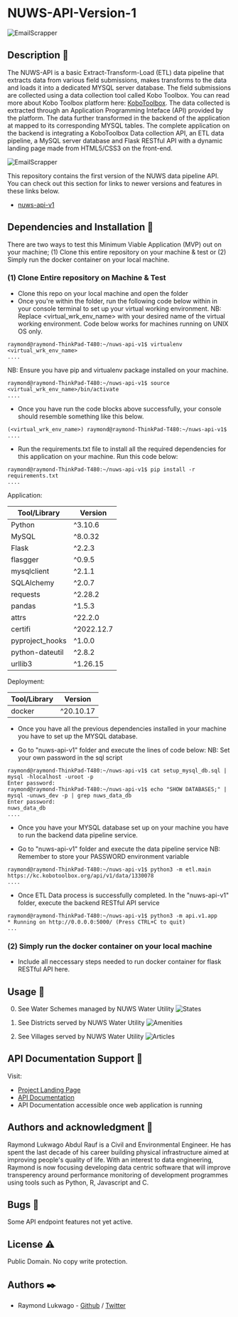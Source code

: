 # NUWS-API-Version-1

![EmailScrapper](doc/hbnb-logo.png)

## Description :book:

The NUWS-API is a basic Extract-Transform-Load (ETL) data pipeline that extracts data from various field submissions, makes transforms to the data and loads it into a dedicated MYSQL server database. The field submissions are collected using a data collection tool called Kobo Toolbox. You can read more about Kobo Toolbox platform here: [KoboToolbox](https://kobotoolbox.org/#home). The data collected is extracted through an Application Programming Inteface (API) provided by the platform. The data further transformed in the backend of the application at mapped to its corresponding MYSQL tables.
The complete application on the backend is integrating a KoboToolbox Data collection API, an ETL data pipeline, a MySQL server database and Flask RESTful API with a dynamic landing page made from HTML5/CSS3 on the front-end.

![EmailScrapper](doc/hbnb-stack.png)

This repository contains the first version of the NUWS data pipeline API. You can check out this section for links to newer versions and features in these links below.

- [nuws-api-v1](https://github.com/lukwagoraymond/nuws-api-v1)

## Dependencies and Installation :couple:

There are two ways to test this Minimum Viable Application (MVP) out on your machine; (1) Clone this entire repository on your machine & test or (2) Simply run the docker container on your local machine.

### (1) Clone Entire repository on Machine & Test

- Clone this repo on your local machine and open the folder
- Once you're within the folder, run the following code below within in your console terminal to set up your virtual working environment. NB: Replace <virtual_wrk_env_name> with your desired name of the virtual working environment. Code below works for machines running on UNIX OS only.

```console
raymond@raymond-ThinkPad-T480:~/nuws-api-v1$ virtualenv <virtual_wrk_env_name>
....
```
NB: Ensure you have pip and virtualenv package installed on your machine.

```console
raymond@raymond-ThinkPad-T480:~/nuws-api-v1$ source <virtual_wrk_env_name>/bin/activate
....
```
- Once you have run the code blocks above successfully, your console should resemble something like this below.

```console
(<virtual_wrk_env_name>) raymond@raymond-ThinkPad-T480:~/nuws-api-v1$ 
....
```

- Run the requirements.txt file to install all the required dependencies for this application on your machine. Run this code below:

```console
raymond@raymond-ThinkPad-T480:~/nuws-api-v1$ pip install -r requirements.txt
....
```

Application:

| Tool/Library    | Version    |
| ------------    | -------    |
| Python          | ^3.10.6    |
| MySQL           | ^8.0.32    |
| Flask           | ^2.2.3     |
| flasgger        | ^0.9.5     |
| mysqlclient     | ^2.1.1     |
| SQLAlchemy      | ^2.0.7     |
| requests        | ^2.28.2    |
| pandas          | ^1.5.3     |
| attrs           | ^22.2.0    |
| certifi         | ^2022.12.7 |
| pyproject_hooks | ^1.0.0     |
| python-dateutil | ^2.8.2     |
| urllib3         | ^1.26.15   |

Deployment:

| Tool/Library | Version   |
| ------------ | -------   |
| docker       | ^20.10.17 |

- Once you have all the previous dependencies installed in your machine you have to set up the MYSQL database.

- Go to "nuws-api-v1" folder and execute the lines of code below: NB: Set your own password in the sql script

```console
raymond@raymond-ThinkPad-T480:~/nuws-api-v1$ cat setup_mysql_db.sql | mysql -hlocalhost -uroot -p
Enter password:
raymond@raymond-ThinkPad-T480:~/nuws-api-v1$ echo "SHOW DATABASES;" | mysql -unuws_dev -p | grep nuws_data_db
Enter password:
nuws_data_db
....
```

- Once you have your MYSQL database set up on your machine you have to run the backend data pipeline service.

- Go to "nuws-api-v1" folder and execute the data pipeline service NB: Remember to store your PASSWORD environment variable

```console
raymond@raymond-ThinkPad-T480:~/nuws-api-v1$ python3 -m etl.main https://kc.kobotoolbox.org/api/v1/data/1330078
....
```

- Once ETL Data process is successfully completed. In the "nuws-api-v1" folder, execute the backend RESTful API service

```console
raymond@raymond-ThinkPad-T480:~/nuws-api-v1$ python3 -m api.v1.app
* Running on http://0.0.0.0:5000/ (Press CTRL+C to quit)
...
```

### (2) Simply run the docker container on your local machine

- Include all neccessary steps needed to run docker container for flask RESTful API here.

## Usage :open_file_folder:

0. See Water Schemes managed by NUWS Water Utility
![States](doc/states.png)

1. See Districts served by NUWS Water Utility
![Amenities](doc/amenities.png)

2. See Villages served by NUWS Water Utility
![Articles](doc/articles.png)

## API Documentation Support :email:

Visit:

- [Project Landing Page](https://www.onirele.tech/nuws-api-v1)
- [API Documentation](http://0.0.0.0:5000/)
- API Documentation accessible once web application is running

## Authors and acknowledgment :school:

Raymond Lukwago Abdul Rauf is a Civil and Environmental Engineer. He has spent the last decade of his career building physical infrastructure aimed at improving people's quality of life. With an interest to data engineering, Raymond is now focusing developing data centric software that will improve transperency around performance monitoring of development programmes using tools such as Python, R, Javascript and C.

## Bugs :bug:

Some API endpoint features not yet active. 

## License :warning:
Public Domain. No copy write protection.

## Authors :black_nib:
- Raymond Lukwago - [Github](https://github.com/lukwagoraymond) / [Twitter](https://twitter.com/lukwagoraymond)  

